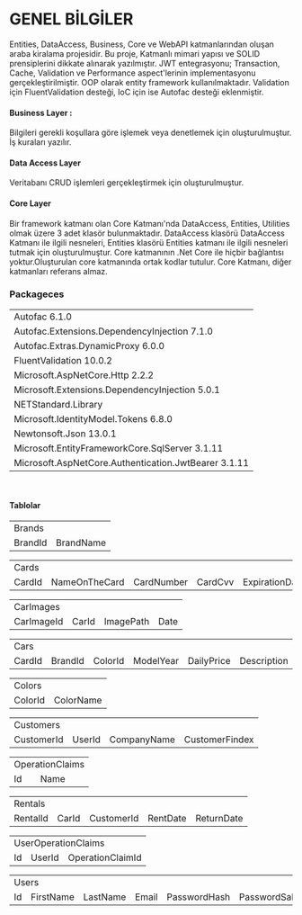 <h1>GENEL BİLGİLER</h1>
<p>Entities, DataAccess, Business, Core ve WebAPI katmanlarından oluşan araba kiralama projesidir. Bu proje, Katmanlı mimari yapısı ve SOLID prensiplerini dikkate alınarak yazılmıştır. 
JWT entegrasyonu; Transaction, Cache, Validation ve Performance aspect'lerinin implementasyonu gerçekleştirilmiştir. OOP olarak entity framework kullanılmaktadır.
Validation için FluentValidation desteği, IoC için ise Autofac desteği eklenmiştir.</p>

<h4>Business Layer : </h4>
Bilgileri gerekli koşullara göre işlemek veya denetlemek için oluşturulmuştur. İş kuraları yazılır.
<br>
<h4>Data Access Layer</h4>
Veritabanı CRUD işlemleri gerçekleştirmek için oluşturulmuştur.
<br>
<h4>Core Layer</h4>
Bir framework katmanı olan Core Katmanı'nda DataAccess, Entities, Utilities olmak üzere 3 adet klasör bulunmaktadır.
DataAccess klasörü DataAccess Katmanı ile ilgili nesneleri, Entities klasörü Entities katmanı ile ilgili nesneleri tutmak için oluşturulmuştur. 
Core katmanının .Net Core ile hiçbir bağlantısı yoktur.Oluşturulan core katmanında ortak kodlar tutulur. 
Core Katmanı, diğer katmanları referans almaz.
<br>


<h3>Packageces</h3>
<table>
<tr>
<td>Autofac 6.1.0 </td>
</tr>
<tr>
<td>Autofac.Extensions.DependencyInjection 7.1.0 </td>
</tr>
<tr>
<td>Autofac.Extras.DynamicProxy 6.0.0 </td>
</tr>
<tr>
<td>FluentValidation 10.0.2 </td>
</tr>
<tr>
<td>Microsoft.AspNetCore.Http 2.2.2 </td>
</tr>
<tr>
<td>Microsoft.Extensions.DependencyInjection 5.0.1 </td>
</tr>
<tr>
<td>NETStandard.Library </td>
</tr>
<tr>
<td>Microsoft.IdentityModel.Tokens 6.8.0 </td>
</tr>
<tr>
<td>Newtonsoft.Json 13.0.1 </td>
</tr>
<tr>
<td>Microsoft.EntityFrameworkCore.SqlServer 3.1.11 </td>
</tr>
<tr>
<td> Microsoft.AspNetCore.Authentication.JwtBearer 3.1.11 </td>
</tr>
</table>

<br>
<h4>Tablolar</h4>
<table>
<tr >
<td colspan = "2">Brands </td>
</tr>
<tr><td>BrandId</td>
<td>BrandName</td>
</tr>
</table>

<table>
<tr >
<td colspan = "6">Cards </td>
</tr>
<tr><td>CardId</td>
<td>NameOnTheCard</td>
<td>CardNumber</td>
<td>CardCvv</td>
<td>ExpirationDate</td>
<td>MoneyInTheCard</td>
</tr>
</table>

<table>
<tr >
<td colspan = "4">CarImages </td>
</tr>
<tr><td>CarImageId</td>
<td>CarId</td>
<td>ImagePath</td>
<td>Date</td>
</tr>
</table>

<table>
<tr >
<td colspan = "7">Cars </td>
</tr>
<tr><td>CardId</td>
<td>BrandId</td>
<td>ColorId</td>
<td>ModelYear</td>
<td>DailyPrice</td>
<td>Description</td>
<td>CarFindex</td>
</tr>
</table>

<table>
<tr >
<td colspan = "2">Colors </td>
</tr>
<tr><td>ColorId</td>
<td>ColorName</td>
</tr>
</table>

<table>
<tr >
<td colspan = "4">Customers </td>
</tr>
<tr><td>CustomerId</td>
<td>UserId</td>
<td>CompanyName</td>
<td>CustomerFindex</td>
</tr>
</table>

<table>
<tr >
<td colspan = "2">OperationClaims </td>
</tr>
<tr><td>Id</td>
<td>Name</td>
</tr>
</table>

<table>
<tr >
<td colspan = "5">Rentals </td>
</tr>
<tr><td>RentalId</td>
<td>CarId</td>
<td>CustomerId</td>
<td>RentDate</td>
<td>ReturnDate</td>
</tr>
</table>

<table>
<tr >
<td colspan = "3">UserOperationClaims </td>
</tr>
<tr><td>Id</td>
<td>UserId</td>
<td>OperationClaimId</td>
</tr>
</table>


<table>
<tr >
<td colspan = "7">Users</td>
</tr>
<tr><td>Id</td>
<td>FirstName</td>
<td>LastName</td>
<td>Email</td>
<td>PasswordHash</td>
<td>PasswordSalt</td>
<td>Status</td>
</tr>
</table>

